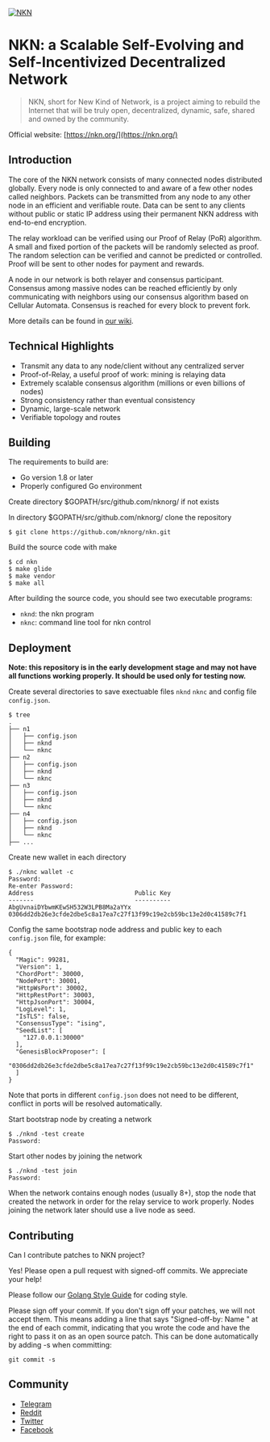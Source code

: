 [![NKN](https://github.com/nknorg/nkn/wiki/img/nkn_logo.png)](https://nkn.org)

# NKN: a Scalable Self-Evolving and Self-Incentivized Decentralized Network

> NKN, short for New Kind of Network, is a project aiming to rebuild the
> Internet that will be truly open, decentralized, dynamic, safe, shared and
> owned by the community.

Official website: [https://nkn.org/](https://nkn.org/)

## Introduction

The core of the NKN network consists of many connected nodes distributed
globally. Every node is only connected to and aware of a few other nodes called
neighbors. Packets can be transmitted from any node to any other node in an
efficient and verifiable route. Data can be sent to any clients without public
or static IP address using their permanent NKN address with end-to-end
encryption.

The relay workload can be verified using our Proof of Relay (PoR) algorithm. A
small and fixed portion of the packets will be randomly selected as proof. The
random selection can be verified and cannot be predicted or controlled. Proof
will be sent to other nodes for payment and rewards.

A node in our network is both relayer and consensus participant. Consensus among
massive nodes can be reached efficiently by only communicating with neighbors
using our consensus algorithm based on Cellular Automata. Consensus is reached
for every block to prevent fork.

More details can be found in [our wiki](https://github.com/nknorg/nkn/wiki).

## Technical Highlights

* Transmit any data to any node/client without any centralized server
* Proof-of-Relay, a useful proof of work: mining is relaying data
* Extremely scalable consensus algorithm (millions or even billions of nodes)
* Strong consistency rather than eventual consistency
* Dynamic, large-scale network
* Verifiable topology and routes

## Building

The requirements to build are:
* Go version 1.8 or later
* Properly configured Go environment

Create directory $GOPATH/src/github.com/nknorg/ if not exists

In directory $GOPATH/src/github.com/nknorg/ clone the repository

```shell
$ git clone https://github.com/nknorg/nkn.git
```

Build the source code with make

```shell
$ cd nkn
$ make glide
$ make vendor
$ make all
```

After building the source code, you should see two executable
programs:

* `nknd`: the nkn program
* `nknc`: command line tool for nkn control

## Deployment

**Note: this repository is in the early development stage and may not
have all functions working properly. It should be used only for testing
now.**

Create several directories to save exectuable files `nknd` `nknc` and
config file `config.json`.

``` shell
$ tree
.
├── n1
│   ├── config.json
│   ├── nknd
│   └── nknc
├── n2
│   ├── config.json
│   ├── nknd
│   └── nknc
├── n3
│   ├── config.json
│   ├── nknd
│   └── nknc
├── n4
│   ├── config.json
│   ├── nknd
│   └── nknc
├── ...
```

Create new wallet in each directory

``` shell
$ ./nknc wallet -c
Password:
Re-enter Password:
Address                            Public Key
-------                            ----------
AbgUvnaiDYbwmKEwSH532W3LPB8Ma2aYYx 0306dd2db26e3cfde2dbe5c8a17ea7c27f13f99c19e2cb59bc13e2d0c41589c7f1
```

Config the same bootstrap node address and public key to each
`config.json` file, for example:

```shell
{
  "Magic": 99281,
  "Version": 1,
  "ChordPort": 30000,
  "NodePort": 30001,
  "HttpWsPort": 30002,
  "HttpRestPort": 30003,
  "HttpJsonPort": 30004,
  "LogLevel": 1,
  "IsTLS": false,
  "ConsensusType": "ising",
  "SeedList": [
    "127.0.0.1:30000"
  ],
  "GenesisBlockProposer": [
    "0306dd2db26e3cfde2dbe5c8a17ea7c27f13f99c19e2cb59bc13e2d0c41589c7f1"
  ]
}
```

Note that ports in different `config.json` does not need to be different,
conflict in ports will be resolved automatically.

Start bootstrap node by creating a network

```shell
$ ./nknd -test create
Password:
```

Start other nodes by joining the network

```shell
$ ./nknd -test join
Password:
```

When the network contains enough nodes (usually 8+), stop the node that created
the network in order for the relay service to work properly. Nodes joining the
network later should use a live node as seed.

## Contributing

Can I contribute patches to NKN project?

Yes! Please open a pull request with signed-off commits. We appreciate
your help!

Please follow our [Golang Style Guide](https://github.com/nknorg/nkn/wiki/NKN-Golang-Style-Guide)
for coding style.

Please sign off your commit. If you don't sign off your patches, we
will not accept them. This means adding a line that says
"Signed-off-by: Name <email>" at the end of each commit, indicating
that you wrote the code and have the right to pass it on as an open
source patch. This can be done automatically by adding -s when
committing:

```shell
git commit -s
```

## Community

* [Telegram](https://t.me/nknorg)
* [Reddit](https://www.reddit.com/r/nknblockchain/)
* [Twitter](https://twitter.com/NKN_ORG)
* [Facebook](https://www.facebook.com/nkn.org)
